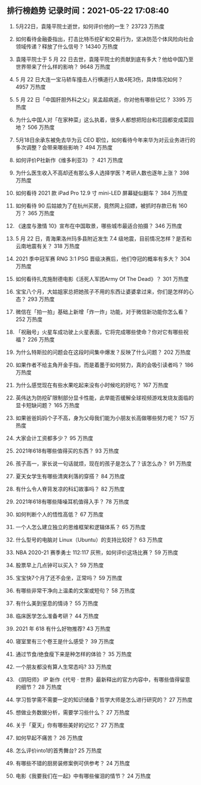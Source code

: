 
## 排行榜趋势 记录时间：2021-05-22 17:08:40
  
  1. 5月22日，袁隆平院士逝世，如何评价他的一生？ 23723 万热度
    
  2. 如何看待金融委指出，打击比特币挖矿和交易行为，坚决防范个体风险向社会领域传递？释放了什么信号？ 14340 万热度
    
  3. 袁隆平院士于 5 月 22 日去世，袁隆平院士的贡献到底有多大？他给中国乃至世界带来了什么样的影响？ 9648 万热度
    
  4. 5 月 22 日大连一宝马轿车撞击人行横道行人致4死3伤，具体情况如何？ 4957 万热度
    
  5. 5 月 22 日「中国肝胆外科之父」吴孟超病逝，你对他有哪些记忆？ 3395 万热度
    
  6. 为什么中国人对「在家种菜」这么执着，很多人都想把阳台和花园都变成菜园地？ 506 万热度
    
  7. 5月18日余承东被免去华为云 CEO 职位，如何看待今年来华为对云业务进行的多次调整？会带来哪些影响？ 494 万热度
    
  8. 如何评价P社新作《维多利亚3》？ 421 万热度
    
  9. 为什么医生收入不高却还有那么多人选择学医？考研人数也逐年上涨？ 398 万热度
    
  10. 如何看待 2021 款 iPad Pro 12.9 寸 mini-LED 屏幕疑似翻车？ 384 万热度
    
  11. 如何看待 90 后姑娘为了在杭州买房，竟然网上招嫖，被抓时存款已有 160 万？ 365 万热度
    
  12. 《速度与激情 10》宣布在中国取景，哪些城市最适合拍摄？ 346 万热度
    
  13. 5 月 22 日，青海果洛州玛多县附近发生 7.4 级地震，目前情况怎样？是否和云南地震有关？ 318 万热度
    
  14. 2021 季中冠军赛 RNG 3:1 PSG 晋级决赛后，他们夺冠的概率有多大？ 304 万热度
    
  15. 如何看待扎克施耐德电影《活死人军团Army Of The Dead》？ 301 万热度
    
  16. 宝宝八个月，大姑姐家总把她孩子不用的东西让婆婆拿过来，你们是怎样的心态？ 293 万热度
    
  17. 微信在「拍一拍」基础上新增「炸一炸」功能，对于微信新功能你怎么看？ 252 万热度
    
  18. 「祝融号」火星车成功驶上火星表面，它将完成哪些使命？你对它有哪些祝福？ 226 万热度
    
  19. 为什么特斯拉的问题会在这段时间集中爆发？反映了什么问题？ 202 万热度
    
  20. 如果作者不给主角开金手指，而是着墨于如何努力，真的会吸引读者吗？ 186 万热度
    
  21. 为什么感觉现在有些水果吃起来没有小时候吃的好吃？ 167 万热度
    
  22. 英伟达为防挖矿限制部分显卡性能，此举能否缓解全球视频游戏发烧友面临的显卡短缺问题？ 165 万热度
    
  23. 如果爸爸妈妈个子不高，身为父母我们能为小朋友长高做哪些努力呢？ 157 万热度
    
  24. 大家会计工资都多少？ 95 万热度
    
  25. 2021年618有哪些值得买的东西？ 93 万热度
    
  26. 孩子高一，家长说一句话就烦，现在的孩子是怎么了？该怎么办？ 91 万热度
    
  27. 夏天女学生有哪些清爽利落的穿搭？ 84 万热度
    
  28. 有什么令人脊背发凉的科幻故事吗？ 82 万热度
    
  29. 2021年618有哪些降噪耳机值得入手？ 78 万热度
    
  30. 如何判断个人的悟性高低？ 67 万热度
    
  31. 一个人怎么建立独立的思维框架和逻辑体系？ 65 万热度
    
  32. 什么型号的电脑对 Linux（Ubuntu）的支持比较好？ 63 万热度
    
  33. NBA 2020-21 赛季勇士 112:117 灰熊，如何评价这场比赛？ 59 万热度
    
  34. 股票早上几点钟可以买入？ 59 万热度
    
  35. 宝宝快7个月了还不会坐，正常吗？ 59 万热度
    
  36. 有哪些非常干净向上温柔的文案或短句？ 58 万热度
    
  37. 有什么美到窒息的情诗？ 55 万热度
    
  38. 临床医学怎么准备考研？ 44 万热度
    
  39. 2021 年 618 有什么好物推荐? 43 万热度
    
  40. 寝室里有三个卷王是什么感受？ 39 万热度
    
  41. 通过节食/绝食瘦下来是种怎样的体验？ 35 万热度
    
  42. 一个朋友都没有算人生常态吗? 33 万热度
    
  43. 《阴阳师》 IP 新作《代号 · 世界》最新释出的官方内容中，有哪些值得留意的细节？ 28 万热度
    
  44. 学习哲学需不需要一定的知识储备？哲学大师是怎么进行研究的？ 27 万热度
    
  45. 想做业务数据分析，需要学习些什么？ 27 万热度
    
  46. 关于「夏天」你有哪些美好的记忆？ 27 万热度
    
  47. 如何早起不痛苦？ 26 万热度
    
  48. 怎么评价into1的首秀舞台? 25 万热度
    
  49. 有哪些不错的厨房装修案例可供参考？ 24 万热度
    
  50. 电影《我要我们在一起》中有哪些催泪的情节？ 24 万热度
    